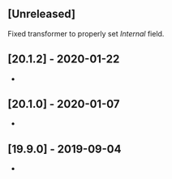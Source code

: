 ## [Unreleased]
Fixed transformer to properly set *Internal* field.

## [20.1.2] - 2020-01-22
-

## [20.1.0] - 2020-01-07
-


## [19.9.0] - 2019-09-04
-
